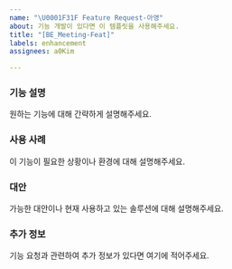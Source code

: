 ```yaml
---
name: "\U0001F31F Feature Request-아영"
about: 기능 개발이 있다면 이 템플릿을 사용해주세요.
title: "[BE_Meeting-Feat]"
labels: enhancement
assignees: a0Kim

---
```


### 기능 설명
원하는 기능에 대해 간략하게 설명해주세요.

### 사용 사례
이 기능이 필요한 상황이나 환경에 대해 설명해주세요.

### 대안
가능한 대안이나 현재 사용하고 있는 솔루션에 대해 설명해주세요.

### 추가 정보
기능 요청과 관련하여 추가 정보가 있다면 여기에 적어주세요.
